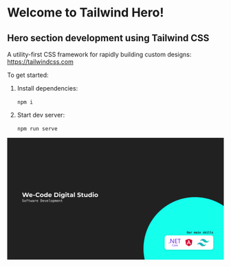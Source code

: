 # Welcome to Tailwind Hero!

## Hero section development using Tailwind CSS
A utility-first CSS framework for rapidly building custom designs: https://tailwindcss.com

To get started:

1. Install dependencies:

    `npm i`

2. Start dev server:

    `npm run serve`

![alt text](https://github.com/wecodedigitalstudio/tailwind-hero/blob/master/mockup.png)
